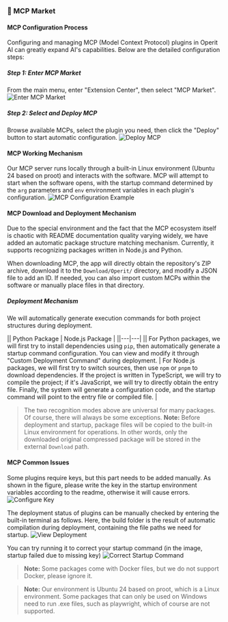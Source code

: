 ### 🛒 MCP Market

#### MCP Configuration Process
Configuring and managing MCP (Model Context Protocol) plugins in Operit AI can greatly expand AI's capabilities. Below are the detailed configuration steps:

##### Step 1: Enter MCP Market
From the main menu, enter "Extension Center", then select "MCP Market".
![Enter MCP Market](/manuals/assets/package_or_MCP/7.jpg)

##### Step 2: Select and Deploy MCP
Browse available MCPs, select the plugin you need, then click the "Deploy" button to start automatic configuration.
![Deploy MCP](/manuals/assets/package_or_MCP/8.jpg)

#### MCP Working Mechanism
Our MCP server runs locally through a built-in Linux environment (Ubuntu 24 based on proot) and interacts with the software. MCP will attempt to start when the software opens, with the startup command determined by the `arg` parameters and `env` environment variables in each plugin's configuration.
![MCP Configuration Example](/manuals/assets/41ebc2ec5278bd28e8361e3eb72128d.jpg)

#### MCP Download and Deployment Mechanism
Due to the special environment and the fact that the MCP ecosystem itself is chaotic with README documentation quality varying widely, we have added an automatic package structure matching mechanism. Currently, it supports recognizing packages written in Node.js and Python.

When downloading MCP, the app will directly obtain the repository's ZIP archive, download it to the `Download/Operit/` directory, and modify a JSON file to add an ID. If needed, you can also import custom MCPs within the software or manually place files in that directory.

##### Deployment Mechanism
We will automatically generate execution commands for both project structures during deployment.

|| Python Package | Node.js Package |
||---|---|
|| For Python packages, we will first try to install dependencies using `pip`, then automatically generate a startup command configuration. You can view and modify it through "Custom Deployment Command" during deployment. | For Node.js packages, we will first try to switch sources, then use `npm` or `pnpm` to download dependencies. If the project is written in TypeScript, we will try to compile the project; if it's JavaScript, we will try to directly obtain the entry file. Finally, the system will generate a configuration code, and the startup command will point to the entry file or compiled file. |

> The two recognition modes above are universal for many packages. Of course, there will always be some exceptions.
> **Note:** Before deployment and startup, package files will be copied to the built-in Linux environment for operations. In other words, only the downloaded original compressed package will be stored in the external `Download` path.

#### MCP Common Issues
Some plugins require keys, but this part needs to be added manually. As shown in the figure, please write the key in the startup environment variables according to the readme, otherwise it will cause errors.
![Configure Key](/manuals/assets/package_or_MCP/7b8ec8ba567c3c670d6a063121614fe.jpg)

The deployment status of plugins can be manually checked by entering the built-in terminal as follows. Here, the build folder is the result of automatic compilation during deployment, containing the file paths we need for startup.
![View Deployment](/manuals/assets/package_or_MCP/401cda27abf79b9d0311816947b1bdd.jpg)

You can try running it to correct your startup command (in the image, startup failed due to missing key)
![Correct Startup Command](/manuals/assets/package_or_MCP/0946d845d9adad20bbd039a93d1196f.jpg)

> **Note:** Some packages come with Docker files, but we do not support Docker, please ignore it.

> **Note:** Our environment is Ubuntu 24 based on proot, which is a Linux environment. Some packages that can only be used on Windows need to run .exe files, such as playwright, which of course are not supported.

